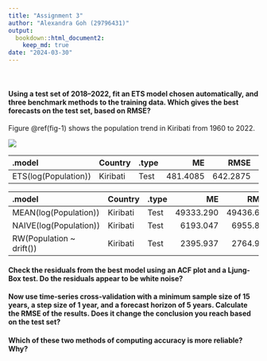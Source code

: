 ```yaml
---
title: "Assignment 3"
author: "Alexandra Goh (29796431)"
output: 
  bookdown::html_document2: 
    keep_md: true
date: "2024-03-30"
---
```

<br>





#### **Using a test set of 2018–2022, fit an ETS model chosen automatically, and three benchmark methods to the training data. Which gives the best forecasts on the test set, based on RMSE?**

Figure \@ref(fig-1) shows the population trend in Kiribati from 1960 to 2022.


![](Assignment3_29796431_files/figure-html/fig-1-1.png)<!-- -->





<table class="table" style="width: auto !important; margin-left: auto; margin-right: auto;">
 <thead>
  <tr>
   <th style="text-align:left;"> .model </th>
   <th style="text-align:left;"> Country </th>
   <th style="text-align:left;"> .type </th>
   <th style="text-align:right;"> ME </th>
   <th style="text-align:right;"> RMSE </th>
   <th style="text-align:right;"> MAE </th>
   <th style="text-align:right;"> MPE </th>
   <th style="text-align:right;"> MAPE </th>
   <th style="text-align:right;"> MASE </th>
   <th style="text-align:right;"> RMSSE </th>
   <th style="text-align:right;"> ACF1 </th>
  </tr>
 </thead>
<tbody>
  <tr>
   <td style="text-align:left;"> ETS(log(Population)) </td>
   <td style="text-align:left;"> Kiribati </td>
   <td style="text-align:left;"> Test </td>
   <td style="text-align:right;"> 481.4085 </td>
   <td style="text-align:right;"> 642.2875 </td>
   <td style="text-align:right;"> 481.4085 </td>
   <td style="text-align:right;"> 0.3721635 </td>
   <td style="text-align:right;"> 0.3721635 </td>
   <td style="text-align:right;"> NaN </td>
   <td style="text-align:right;"> NaN </td>
   <td style="text-align:right;"> 0.4368641 </td>
  </tr>
</tbody>
</table>

<table class="table" style="width: auto !important; margin-left: auto; margin-right: auto;">
 <thead>
  <tr>
   <th style="text-align:left;"> .model </th>
   <th style="text-align:left;"> Country </th>
   <th style="text-align:left;"> .type </th>
   <th style="text-align:right;"> ME </th>
   <th style="text-align:right;"> RMSE </th>
   <th style="text-align:right;"> MAE </th>
   <th style="text-align:right;"> MPE </th>
   <th style="text-align:right;"> MAPE </th>
   <th style="text-align:right;"> MASE </th>
   <th style="text-align:right;"> RMSSE </th>
   <th style="text-align:right;"> ACF1 </th>
  </tr>
 </thead>
<tbody>
  <tr>
   <td style="text-align:left;"> MEAN(log(Population)) </td>
   <td style="text-align:left;"> Kiribati </td>
   <td style="text-align:left;"> Test </td>
   <td style="text-align:right;"> 49333.290 </td>
   <td style="text-align:right;"> 49436.633 </td>
   <td style="text-align:right;"> 49333.290 </td>
   <td style="text-align:right;"> 38.924654 </td>
   <td style="text-align:right;"> 38.924654 </td>
   <td style="text-align:right;"> NaN </td>
   <td style="text-align:right;"> NaN </td>
   <td style="text-align:right;"> 0.4072310 </td>
  </tr>
  <tr>
   <td style="text-align:left;"> NAIVE(log(Population)) </td>
   <td style="text-align:left;"> Kiribati </td>
   <td style="text-align:left;"> Test </td>
   <td style="text-align:right;"> 6193.047 </td>
   <td style="text-align:right;"> 6955.845 </td>
   <td style="text-align:right;"> 6193.047 </td>
   <td style="text-align:right;"> 4.831340 </td>
   <td style="text-align:right;"> 4.831340 </td>
   <td style="text-align:right;"> NaN </td>
   <td style="text-align:right;"> NaN </td>
   <td style="text-align:right;"> 0.4072892 </td>
  </tr>
  <tr>
   <td style="text-align:left;"> RW(Population ~ drift()) </td>
   <td style="text-align:left;"> Kiribati </td>
   <td style="text-align:left;"> Test </td>
   <td style="text-align:right;"> 2395.937 </td>
   <td style="text-align:right;"> 2764.957 </td>
   <td style="text-align:right;"> 2395.937 </td>
   <td style="text-align:right;"> 1.866105 </td>
   <td style="text-align:right;"> 1.866105 </td>
   <td style="text-align:right;"> NaN </td>
   <td style="text-align:right;"> NaN </td>
   <td style="text-align:right;"> 0.4148619 </td>
  </tr>
</tbody>
</table>





#### **Check the residuals from the best model using an ACF plot and a Ljung-Box test. Do the residuals appear to be white noise?**


#### **Now use time-series cross-validation with a minimum sample size of 15 years, a step size of 1 year, and a forecast horizon of 5 years. Calculate the RMSE of the results. Does it change the conclusion you reach based on the test set?**


#### **Which of these two methods of computing accuracy is more reliable? Why?**

